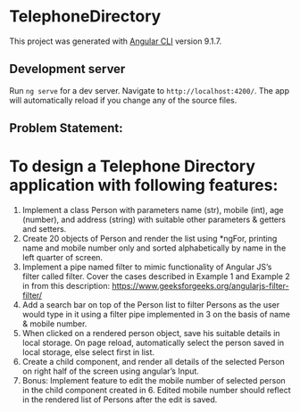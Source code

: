 # TelephoneDirectory

This project was generated with [Angular CLI](https://github.com/angular/angular-cli) version 9.1.7.

## Development server

Run `ng serve` for a dev server. Navigate to `http://localhost:4200/`. The app will automatically reload if you change any of the source files.

## Problem Statement:
# To design a Telephone Directory application with following features:

1. Implement a class Person with parameters name (str), mobile (int), age (number), and address (string) with suitable other parameters & getters and setters.
2. Create 20 objects of Person and render the list using *ngFor, printing name and mobile number only and sorted alphabetically by name in the left quarter of screen.
3. Implement a pipe named filter to mimic functionality of Angular JS’s filter called filter. Cover the cases described in Example 1 and Example 2 in from this description: https://www.geeksforgeeks.org/angularjs-filter-filter/
4. Add a search bar on top of the Person list to filter Persons as the user would type in it using a filter pipe implemented in 3 on the basis of name & mobile number.
5. When clicked on a rendered person object, save his suitable details in local storage. On page reload, automatically select the person saved in local storage, else select first in list.
6. Create a child component, and render all details of the selected Person on right half of the screen using angular’s Input.
7. Bonus: Implement feature to edit the mobile number of selected person in the child component created in 6. Edited mobile number should reflect in the rendered list of Persons after the edit is saved.
